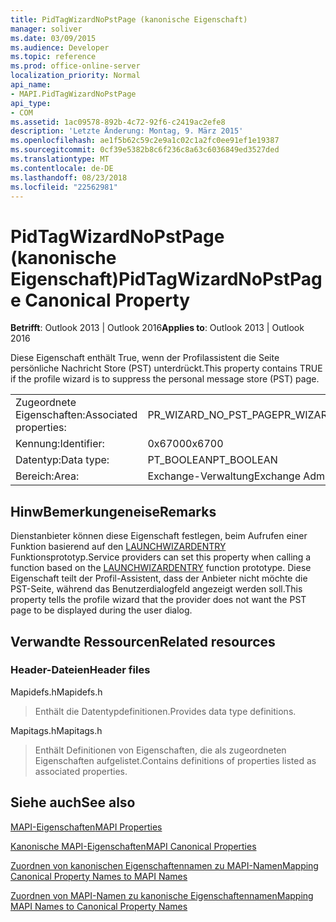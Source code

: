```yaml
---
title: PidTagWizardNoPstPage (kanonische Eigenschaft)
manager: soliver
ms.date: 03/09/2015
ms.audience: Developer
ms.topic: reference
ms.prod: office-online-server
localization_priority: Normal
api_name:
- MAPI.PidTagWizardNoPstPage
api_type:
- COM
ms.assetid: 1ac09578-892b-4c72-92f6-c2419ac2efe8
description: 'Letzte Änderung: Montag, 9. März 2015'
ms.openlocfilehash: ae1f5b62c59c2e9a1c02c1a2fc0ee91ef1e19387
ms.sourcegitcommit: 0cf39e5382b8c6f236c8a63c6036849ed3527ded
ms.translationtype: MT
ms.contentlocale: de-DE
ms.lasthandoff: 08/23/2018
ms.locfileid: "22562981"
---
```

# <a name="pidtagwizardnopstpage-canonical-property"></a><span data-ttu-id="96683-103">PidTagWizardNoPstPage (kanonische Eigenschaft)</span><span class="sxs-lookup"><span data-stu-id="96683-103">PidTagWizardNoPstPage Canonical Property</span></span>

  
  
<span data-ttu-id="96683-104">**Betrifft**: Outlook 2013 | Outlook 2016</span><span class="sxs-lookup"><span data-stu-id="96683-104">**Applies to**: Outlook 2013 | Outlook 2016</span></span> 
  
<span data-ttu-id="96683-105">Diese Eigenschaft enthält True, wenn der Profilassistent die Seite persönliche Nachricht Store (PST) unterdrückt.</span><span class="sxs-lookup"><span data-stu-id="96683-105">This property contains TRUE if the profile wizard is to suppress the personal message store (PST) page.</span></span>
  
|||
|:-----|:-----|
|<span data-ttu-id="96683-106">Zugeordnete Eigenschaften:</span><span class="sxs-lookup"><span data-stu-id="96683-106">Associated properties:</span></span>  <br/> |<span data-ttu-id="96683-107">PR_WIZARD_NO_PST_PAGE</span><span class="sxs-lookup"><span data-stu-id="96683-107">PR_WIZARD_NO_PST_PAGE</span></span>  <br/> |
|<span data-ttu-id="96683-108">Kennung:</span><span class="sxs-lookup"><span data-stu-id="96683-108">Identifier:</span></span>  <br/> |<span data-ttu-id="96683-109">0x6700</span><span class="sxs-lookup"><span data-stu-id="96683-109">0x6700</span></span>  <br/> |
|<span data-ttu-id="96683-110">Datentyp:</span><span class="sxs-lookup"><span data-stu-id="96683-110">Data type:</span></span>  <br/> |<span data-ttu-id="96683-111">PT_BOOLEAN</span><span class="sxs-lookup"><span data-stu-id="96683-111">PT_BOOLEAN</span></span>  <br/> |
|<span data-ttu-id="96683-112">Bereich:</span><span class="sxs-lookup"><span data-stu-id="96683-112">Area:</span></span>  <br/> |<span data-ttu-id="96683-113">Exchange-Verwaltung</span><span class="sxs-lookup"><span data-stu-id="96683-113">Exchange Administrative</span></span>  <br/> |
   
## <a name="remarks"></a><span data-ttu-id="96683-114">HinwBemerkungeneise</span><span class="sxs-lookup"><span data-stu-id="96683-114">Remarks</span></span>

<span data-ttu-id="96683-115">Dienstanbieter können diese Eigenschaft festlegen, beim Aufrufen einer Funktion basierend auf den [LAUNCHWIZARDENTRY](launchwizardentry.md) Funktionsprototyp.</span><span class="sxs-lookup"><span data-stu-id="96683-115">Service providers can set this property when calling a function based on the [LAUNCHWIZARDENTRY](launchwizardentry.md) function prototype.</span></span> <span data-ttu-id="96683-116">Diese Eigenschaft teilt der Profil-Assistent, dass der Anbieter nicht möchte die PST-Seite, während das Benutzerdialogfeld angezeigt werden soll.</span><span class="sxs-lookup"><span data-stu-id="96683-116">This property tells the profile wizard that the provider does not want the PST page to be displayed during the user dialog.</span></span> 
  
## <a name="related-resources"></a><span data-ttu-id="96683-117">Verwandte Ressourcen</span><span class="sxs-lookup"><span data-stu-id="96683-117">Related resources</span></span>

### <a name="header-files"></a><span data-ttu-id="96683-118">Header-Dateien</span><span class="sxs-lookup"><span data-stu-id="96683-118">Header files</span></span>

<span data-ttu-id="96683-119">Mapidefs.h</span><span class="sxs-lookup"><span data-stu-id="96683-119">Mapidefs.h</span></span>
  
> <span data-ttu-id="96683-120">Enthält die Datentypdefinitionen.</span><span class="sxs-lookup"><span data-stu-id="96683-120">Provides data type definitions.</span></span>
    
<span data-ttu-id="96683-121">Mapitags.h</span><span class="sxs-lookup"><span data-stu-id="96683-121">Mapitags.h</span></span>
  
> <span data-ttu-id="96683-122">Enthält Definitionen von Eigenschaften, die als zugeordneten Eigenschaften aufgelistet.</span><span class="sxs-lookup"><span data-stu-id="96683-122">Contains definitions of properties listed as associated properties.</span></span>
    
## <a name="see-also"></a><span data-ttu-id="96683-123">Siehe auch</span><span class="sxs-lookup"><span data-stu-id="96683-123">See also</span></span>



[<span data-ttu-id="96683-124">MAPI-Eigenschaften</span><span class="sxs-lookup"><span data-stu-id="96683-124">MAPI Properties</span></span>](mapi-properties.md)
  
[<span data-ttu-id="96683-125">Kanonische MAPI-Eigenschaften</span><span class="sxs-lookup"><span data-stu-id="96683-125">MAPI Canonical Properties</span></span>](mapi-canonical-properties.md)
  
[<span data-ttu-id="96683-126">Zuordnen von kanonischen Eigenschaftennamen zu MAPI-Namen</span><span class="sxs-lookup"><span data-stu-id="96683-126">Mapping Canonical Property Names to MAPI Names</span></span>](mapping-canonical-property-names-to-mapi-names.md)
  
[<span data-ttu-id="96683-127">Zuordnen von MAPI-Namen zu kanonische Eigenschaftennamen</span><span class="sxs-lookup"><span data-stu-id="96683-127">Mapping MAPI Names to Canonical Property Names</span></span>](mapping-mapi-names-to-canonical-property-names.md)

